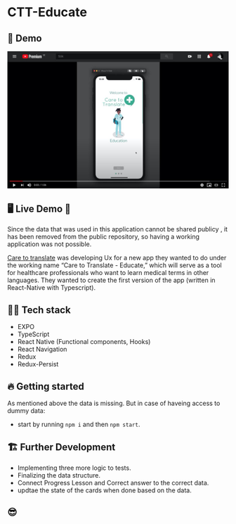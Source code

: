 # CTT-Educate

## 📱 Demo

[![CTT-Educate](https://github.com/MoeTerani/Care-To-Translate-App/blob/master/assets/images/Screenshot%202020-06-02%20at%2011.47.59.jpg)](https://youtu.be/9rORnvH1q2E)

## 🖥 Live Demo 🚫

Since the data that was used in this application cannot be shared publicy , it has been removed from the public repository, so having a working application was not possible.

[Care to translate](https://caretotranslate.com/) was developing Ux for a new app they wanted to do under the working name “Care to Translate - Educate,” which will serve as a tool for healthcare professionals who want to learn medical terms in other languages.
They wanted to create the first version of the app (written in React-Native with Typescript).

## 👨‍💻 Tech stack

- EXPO
- TypeScript
- React Native (Functional components, Hooks)
- React Navigation
- Redux
- Redux-Persist

## 🔥 Getting started

As mentioned above the data is missing. But in case of haveing access to dummy data:

- start by running `npm i` and then `npm start`.

## 🏗️ Further Development

- Implementing three more logic to tests.
- Finalizing the data structure.
- Connect Progress Lesson and Correct answer to the correct data.
- updtae the state of the cards when done based on the data.

## 😎

